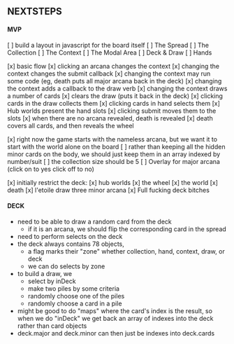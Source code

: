 NEXTSTEPS
---------

#### MVP ####

[ ] build a layout in javascript for the board itself
  [ ] The Spread
  [ ] The Collection
  [ ] The Context
  [ ] The Modal Area
  [ ] Deck & Draw
  [ ] Hands

[x] basic flow
  [x] clicking an arcana changes the context
    [x] changing the context changes the submit callback
    [x] changing the context may run some code (eg, death puts all major arcana back in the deck)
    [x] changing the context adds a callback to the draw verb
    [x] changing the context draws a number of cards
    [x] clears the draw (puts it back in the deck)
  [x] clicking cards in the draw collects them
  [x] clicking cards in hand selects them
  [x] Hub worlds present the hand slots
    [x] clicking submit moves them to the slots
  [x] when there are no arcana revealed, death is revealed
    [x] death covers all cards, and then reveals the wheel

[x] right now the game starts with the nameless arcana, but
    we want it to start with the world alone on the board
[ ] rather than keeping all the hidden minor cards on the body,
    we should just keep them in an array indexed by number/suit
[ ] the collection size should be 5
[ ] Overlay for major arcana (click on to yes click off to no)

[x] initially restrict the deck:
  [x] hub worlds
  [x] the wheel
  [x] the world
  [x] death
  [x] l'etoile draw three minor arcana
[x] Full fucking deck bitches

#### DECK ####

- need to be able to draw a random card from the deck
  - if it is an arcana, we should flip the corresponding card in the spread
- need to perform selects on the deck
- the deck always contains 78 objects,
  - a flag marks their "zone" whether collection, hand, context, draw, or deck
  - we can do selects by zone
- to build a draw, we
  - select by inDeck
  - make two piles by some criteria
  - randomly choose one of the piles
  - randomly choose a card in a pile
- might be good to do "maps" where the card's index is the result,
  so when we do "inDeck" we get back an array of indexes into the deck
  rather than card objects
- deck.major and deck.minor can then just be indexes into deck.cards

